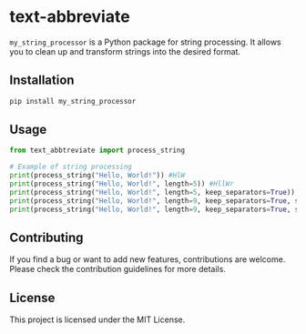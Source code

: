 # text-abbreviate

`my_string_processor` is a Python package for string processing. It allows you to clean up and transform strings into the desired format.

## Installation

```bash
pip install my_string_processor
```

## Usage

```python
from text_abbtreviate import process_string

# Example of string processing
print(process_string("Hello, World!")) #HlW
print(process_string("Hello, World!", length=5)) #HllWr
print(process_string("Hello, World!", length=5, keep_separators=True)) #Hl, W
print(process_string("Hello, World!", length=9, keep_separators=True, strict=False)) #Hll, Wrld
print(process_string("Hello, World!", length=9, keep_separators=True, strict=False)) #Hll, Wrld
``` 

## Contributing
If you find a bug or want to add new features, contributions are welcome. Please check the contribution guidelines for more details.

## License
This project is licensed under the MIT License.


